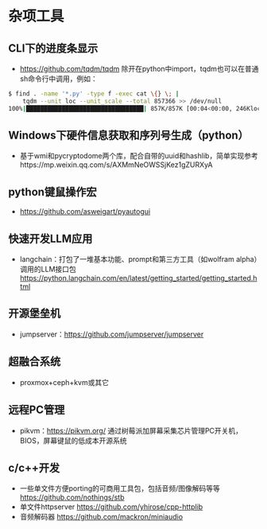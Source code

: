 # 杂项工具

## CLI下的进度条显示
- https://github.com/tqdm/tqdm
除开在python中import，tqdm也可以在普通sh命令行中调用，例如：
```sh
$ find . -name '*.py' -type f -exec cat \{} \; |
    tqdm --unit loc --unit_scale --total 857366 >> /dev/null
100%|█████████████████████████████████| 857K/857K [00:04<00:00, 246Kloc/s]
```

## Windows下硬件信息获取和序列号生成（python）
- 基于wmi和pycryptodome两个库，配合自带的uuid和hashlib，简单实现参考https://mp.weixin.qq.com/s/AXMmNeOWSSjKez1gZURXyA

## python键鼠操作宏
- https://github.com/asweigart/pyautogui

## 快速开发LLM应用
- langchain：打包了一堆基本功能、prompt和第三方工具（如wolfram alpha）调用的LLM接口包
https://python.langchain.com/en/latest/getting_started/getting_started.html

## 开源堡垒机
- jumpserver：https://github.com/jumpserver/jumpserver

## 超融合系统
- proxmox+ceph+kvm或其它

## 远程PC管理
- pikvm：https://pikvm.org/ 通过树莓派加屏幕采集芯片管理PC开关机，BIOS，屏幕键鼠的低成本开源系统

## c/c++开发
- 一些单文件方便porting的可商用工具包，包括音频/图像解码等等 https://github.com/nothings/stb
- 单文件httpserver https://github.com/yhirose/cpp-httplib
- 音频解码器 https://github.com/mackron/miniaudio
